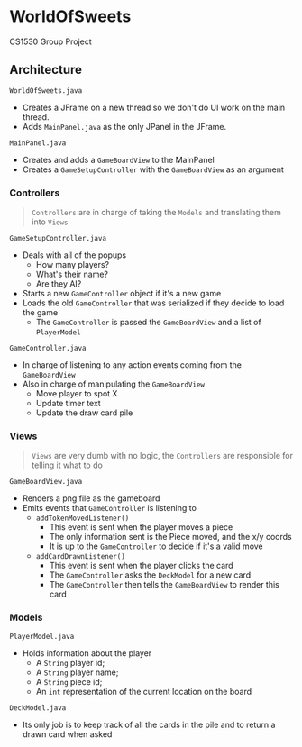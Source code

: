 # WorldOfSweets
CS1530 Group Project

## Architecture

`WorldOfSweets.java`
- Creates a JFrame on a new thread so we don't do UI work on the main thread.
- Adds `MainPanel.java` as the only JPanel in the JFrame.

`MainPanel.java`
- Creates and adds a `GameBoardView` to the MainPanel
- Creates a `GameSetupController` with the `GameBoardView` as an argument

### Controllers
>`Controllers` are in charge of taking the `Models` and translating them into `Views`

`GameSetupController.java`
- Deals with all of the popups
  - How many players?
  - What's their name?
  - Are they AI?
- Starts a new `GameController` object if it's a new game
- Loads the old `GameController` that was serialized if they decide to load the game
  - The `GameController` is passed the `GameBoardView` and a list of `PlayerModel`

`GameController.java`
- In charge of listening to any action events coming from the `GameBoardView`
- Also in charge of manipulating the `GameBoardView`
  - Move player to spot X
  - Update timer text
  - Update the draw card pile

### Views
>`Views` are very dumb with no logic, the `Controllers` are responsible for telling it what to do

`GameBoardView.java`
- Renders a png file as the gameboard
- Emits events that `GameController` is listening to
  - `addTokenMovedListener()`
    - This event is sent when the player moves a piece
    - The only information sent is the Piece moved, and the x/y coords
    - It is up to the `GameController` to decide if it's a valid move
  - `addCardDrawnListener()`
    - This event is sent when the player clicks the card
    - The `GameController` asks the `DeckModel` for a new card
    - The `GameController` then tells the `GameBoardView` to render this card

### Models
`PlayerModel.java`
- Holds information about the player
  - A `String` player id;
  - A `String` player name;
  - A `String` piece id;
  - An `int` representation of the current location on the board
  
`DeckModel.java`
- Its only job is to keep track of all the cards in the pile and to return a drawn card when asked
